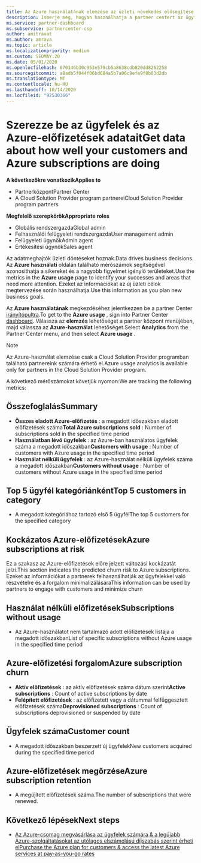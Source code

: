 ```yaml
---
title: Az Azure használatának elemzése az üzleti növekedés elősegítése érdekében
description: Ismerje meg, hogyan használhatja a partner centert az ügyfelek Azure-előfizetéseit használó adatok lekérdezésére. Az adatforgalom az eladott előfizetéseket, valamint a kockázatos és használatban lévő előfizetéseket tartalmazza.
ms.service: partner-dashboard
ms.subservice: partnercenter-csp
author: amitravat
ms.author: amrava
ms.topic: article
ms.localizationpriority: medium
ms.custom: SEOMAY.20
ms.date: 05/01/2020
ms.openlocfilehash: 670146b30c953e579cb5a8638cdb820dd8262258
ms.sourcegitcommit: a8adb5f044f06bd684a5b7a06c8efe9f8b03d2db
ms.translationtype: MT
ms.contentlocale: hu-HU
ms.lasthandoff: 10/14/2020
ms.locfileid: "92530366"
---
```

# <a name="get-data-about-how-well-your-customers-and-azure-subscriptions-are-doing"></a><span data-ttu-id="73c1a-104">Szerezze be az ügyfelek és az Azure-előfizetések adatait</span><span class="sxs-lookup"><span data-stu-id="73c1a-104">Get data about how well your customers and Azure subscriptions are doing</span></span>

<span data-ttu-id="73c1a-105">**A következőkre vonatkozik**</span><span class="sxs-lookup"><span data-stu-id="73c1a-105">**Applies to**</span></span>

- <span data-ttu-id="73c1a-106">Partnerközpont</span><span class="sxs-lookup"><span data-stu-id="73c1a-106">Partner Center</span></span>
- <span data-ttu-id="73c1a-107">A Cloud Solution Provider program partnerei</span><span class="sxs-lookup"><span data-stu-id="73c1a-107">Cloud Solution Provider program partners</span></span>

<span data-ttu-id="73c1a-108">**Megfelelő szerepkörök**</span><span class="sxs-lookup"><span data-stu-id="73c1a-108">**Appropriate roles**</span></span>

- <span data-ttu-id="73c1a-109">Globális rendszergazda</span><span class="sxs-lookup"><span data-stu-id="73c1a-109">Global admin</span></span>
- <span data-ttu-id="73c1a-110">Felhasználói felügyeleti rendszergazda</span><span class="sxs-lookup"><span data-stu-id="73c1a-110">User management admin</span></span>
- <span data-ttu-id="73c1a-111">Felügyeleti ügynök</span><span class="sxs-lookup"><span data-stu-id="73c1a-111">Admin agent</span></span>
- <span data-ttu-id="73c1a-112">Értékesítési ügynök</span><span class="sxs-lookup"><span data-stu-id="73c1a-112">Sales agent</span></span>

<span data-ttu-id="73c1a-113">Az adatmeghajtók üzleti döntéseket hoznak.</span><span class="sxs-lookup"><span data-stu-id="73c1a-113">Data drives business decisions.</span></span> <span data-ttu-id="73c1a-114">Az **Azure használati** oldalán található mérőszámok segítségével azonosíthatja a sikereket és a nagyobb figyelmet igénylő területeket.</span><span class="sxs-lookup"><span data-stu-id="73c1a-114">Use the metrics in the **Azure usage** page to identify your successes and areas that need more attention.</span></span> <span data-ttu-id="73c1a-115">Ezeket az információkat az új üzleti célok megtervezése során használhatja.</span><span class="sxs-lookup"><span data-stu-id="73c1a-115">Use this information as you plan new business goals.</span></span>

<span data-ttu-id="73c1a-116">Az **Azure használatának** megkezdéséhez jelentkezzen be a partner Center [irányítópultra](https:/partner.microsoft.com/dashboard).</span><span class="sxs-lookup"><span data-stu-id="73c1a-116">To get to the **Azure usage** , sign into Partner Center [dashboard](https:/partner.microsoft.com/dashboard).</span></span> <span data-ttu-id="73c1a-117">Válassza az **elemzés** lehetőséget a partner központ menüjében, majd válassza az **Azure-használat** lehetőséget.</span><span class="sxs-lookup"><span data-stu-id="73c1a-117">Select **Analytics** from the Partner Center menu, and then select **Azure usage** .</span></span>

> [!NOTE]
> <span data-ttu-id="73c1a-118">Az Azure-használat elemzése csak a Cloud Solution Provider programban található partnereink számára érhető el.</span><span class="sxs-lookup"><span data-stu-id="73c1a-118">Azure usage analytics is available only for partners in the Cloud Solution Provider program.</span></span>

<span data-ttu-id="73c1a-119">A következő mérőszámokat követjük nyomon:</span><span class="sxs-lookup"><span data-stu-id="73c1a-119">We are tracking the following metrics:</span></span>

## <a name="summary"></a><span data-ttu-id="73c1a-120">Összefoglalás</span><span class="sxs-lookup"><span data-stu-id="73c1a-120">Summary</span></span>

- <span data-ttu-id="73c1a-121">**Összes eladott Azure-előfizetés** : a megadott időszakban eladott előfizetések száma</span><span class="sxs-lookup"><span data-stu-id="73c1a-121">**Total Azure subscriptions sold** : Number of subscriptions sold in the specified time period</span></span>  
- <span data-ttu-id="73c1a-122">**Használatban lévő ügyfelek** : az Azure-ban használatos ügyfelek száma a megadott időszakban</span><span class="sxs-lookup"><span data-stu-id="73c1a-122">**Customers with usage** : Number of customers with Azure usage in the specified time period</span></span>  
- <span data-ttu-id="73c1a-123">**Használat nélküli ügyfelek** : az Azure-használat nélküli ügyfelek száma a megadott időszakban</span><span class="sxs-lookup"><span data-stu-id="73c1a-123">**Customers without usage** : Number of customers without Azure usage in the specified time period</span></span>  

## <a name="top-5-customers-in-category"></a><span data-ttu-id="73c1a-124">Top 5 ügyfél kategóriánként</span><span class="sxs-lookup"><span data-stu-id="73c1a-124">Top 5 customers in category</span></span>

- <span data-ttu-id="73c1a-125">A megadott kategóriához tartozó első 5 ügyfél</span><span class="sxs-lookup"><span data-stu-id="73c1a-125">The top 5 customers for the specified category</span></span>  

## <a name="azure-subscriptions-at-risk"></a><span data-ttu-id="73c1a-126">Kockázatos Azure-előfizetések</span><span class="sxs-lookup"><span data-stu-id="73c1a-126">Azure subscriptions at risk</span></span>

<span data-ttu-id="73c1a-127">Ez a szakasz az Azure-előfizetések előre jelzett változási kockázatát jelzi.</span><span class="sxs-lookup"><span data-stu-id="73c1a-127">This section indicates the predicted churn risk to Azure subscriptions.</span></span> <span data-ttu-id="73c1a-128">Ezeket az információkat a partnerek felhasználhatják az ügyfelekkel való részvételre és a forgalom minimalizálására</span><span class="sxs-lookup"><span data-stu-id="73c1a-128">This information can be used by partners to engage with customers and minimize churn</span></span>

## <a name="subscriptions-without-usage"></a><span data-ttu-id="73c1a-129">Használat nélküli előfizetések</span><span class="sxs-lookup"><span data-stu-id="73c1a-129">Subscriptions without usage</span></span>

- <span data-ttu-id="73c1a-130">Az Azure-használatot nem tartalmazó adott előfizetések listája a megadott időszakban</span><span class="sxs-lookup"><span data-stu-id="73c1a-130">List of specific subscriptions without Azure usage in the specified time period</span></span>  

## <a name="azure-subscription-churn"></a><span data-ttu-id="73c1a-131">Azure-előfizetési forgalom</span><span class="sxs-lookup"><span data-stu-id="73c1a-131">Azure subscription churn</span></span>

- <span data-ttu-id="73c1a-132">**Aktív előfizetések** : az aktív előfizetések száma dátum szerint</span><span class="sxs-lookup"><span data-stu-id="73c1a-132">**Active subscriptions** : Count of active subscriptions by date</span></span>  
- <span data-ttu-id="73c1a-133">**Felépített előfizetések** : az előfizetett vagy a dátummal felfüggesztett előfizetések száma</span><span class="sxs-lookup"><span data-stu-id="73c1a-133">**Deprovisioned subscriptions** : Count of subscriptions deprovisioned or suspended by date</span></span>  

## <a name="customer-count"></a><span data-ttu-id="73c1a-134">Ügyfelek száma</span><span class="sxs-lookup"><span data-stu-id="73c1a-134">Customer count</span></span>

- <span data-ttu-id="73c1a-135">A megadott időszakban beszerzett új ügyfelek</span><span class="sxs-lookup"><span data-stu-id="73c1a-135">New customers acquired during the specified time period</span></span>  

## <a name="azure-subscription-retention"></a><span data-ttu-id="73c1a-136">Azure-előfizetések megőrzése</span><span class="sxs-lookup"><span data-stu-id="73c1a-136">Azure subscription retention</span></span>

- <span data-ttu-id="73c1a-137">A megújított előfizetések száma.</span><span class="sxs-lookup"><span data-stu-id="73c1a-137">The number of subscriptions that were renewed.</span></span>

 ## <a name="next-steps"></a><span data-ttu-id="73c1a-138">Következő lépések</span><span class="sxs-lookup"><span data-stu-id="73c1a-138">Next steps</span></span>

- [<span data-ttu-id="73c1a-139">Az Azure-csomag megvásárlása az ügyfelek számára & a legújabb Azure-szolgáltatásokat az utólagos elszámolású díjszabás szerint érheti el</span><span class="sxs-lookup"><span data-stu-id="73c1a-139">Purchase the Azure plan for customers & access the latest Azure services at pay-as-you-go rates</span></span>](purchase-azure-plan.md)
